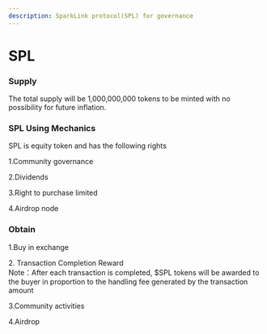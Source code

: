```yaml
---
description: SparkLink protocol(SPL) for governance
---
```


# SPL

### Supply

The total supply will be 1,000,000,000 tokens to be minted with no possibility for future inflation.



### SPL Using Mechanics

SPL is equity token and has the following rights

1.Community governance

2.Dividends

3.Right to purchase limited

4.Airdrop node&#x20;



### Obtain

1.Buy in exchange

2\. Transaction Completion Reward\
Note：After each transaction is completed, $SPL tokens will be awarded to the buyer in proportion to the handling fee generated by the transaction amount

3.Community activities

4.Airdrop

&#x20;
